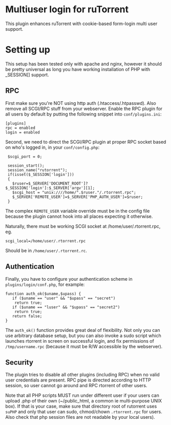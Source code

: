 Multiuser login for ruTorrent
=============================

This plugin enhances ruTorrent with cookie-based form-login multi user support.

Setting up
==========

This setup has been tested only with apache and nginx, however it should be pretty universal as long
you have working installation of PHP with _SESSION[] support.

RPC
---

First make sure you're NOT using http auth (.htaccess/.htpasswd).
Also remove all SCGI/RPC stuff from your webserver.
Enable the RPC plugin for all users by default by putting the following snippet into `conf/plugins.ini`:

    [plugins]
    rpc = enabled
    login = enabled

Second, we need to direct the SCGI/RPC plugin at proper RPC socket based on who's logged in, in your `conf/config.php`:

     $scgi_port = 0;
     
     session_start();
     session_name("rutorrent");
     if(isset($_SESSION['login']))
     {
       $ruser=$_SERVER['DOCUMENT_ROOT']?$_SESSION['login']:$_SERVER['argv'][1];
       $scgi_host = "unix:////home/".$ruser."/.rtorrent.rpc";
       $_SERVER['REMOTE_USER']=$_SERVER['PHP_AUTH_USER']=$ruser;
     }


The complex `REMOTE_USER` variable override must be in the config file because the plugin cannot
hook into all places expecting it otherwise.

Naturally, there must be working SCGI socket at /home/user/.rtorrent.rpc, eg.

    scgi_local=/home/user/.rtorrent.rpc

Should be in `/home/user/.rtorrent.rc`.


Authentication
--------------

Finally, you have to configure your authentication scheme in `plugins/login/conf.php`, for example:

    function auth_ok($uname,$upass) {
       if ($uname == "user" && "$upass" == "secret")
        return true;
       if ($uname == "luser" && "$upass" == "secret2")
        return true;
       return false;
    }
    
The `auth_ok()` function provides great deal of flexibility. Not only you can use arbitrary database setup,
but you can also invoke a sudo script which launches rtorrent in screen on successful login,
and fix permissions of `/tmp/username.rpc` (because it must be R/W accessible by the webserver).

Security
--------
The plugin tries to disable all other plugins (including RPC) when no valid user credentials are present.
RPC pipe is directed according to HTTP session, so user cannot go around and RPC rtorrent of other users.

Note that all PHP scripts MUST run under different user if your users can upload .php of their own (~/public_html, a common
ie multi-purpose UNIX box). If that is your case, make sure that directory root of rutorrent uses ``suPHP``
and only that user can sudo, chmod/chown ```.rtorrent.rpc``` for users. Also check that php session files
are not readable by your local users).


